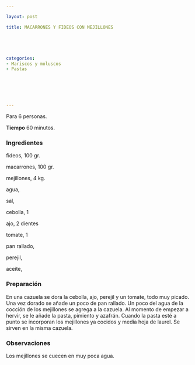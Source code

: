 ```yaml
---

layout: post

title: MACARRONES Y FIDEOS CON MEJILLONES





categories:
- Mariscos y moluscos
- Pastas






---
```


Para 6 personas.

<b>Tiempo</b> 60 minutos.

<h3>Ingredientes</h3>

fideos, 100 gr.

macarrones, 100 gr.

mejillones, 4 kg.

agua,

sal,

cebolla, 1

ajo, 2 dientes

tomate, 1

pan rallado,

perejil,

aceite,

<h3>Preparación</h3>

En una cazuela se dora la cebolla, ajo, perejil y un tomate, todo muy picado. Una vez dorado se añade un poco de pan rallado. Un poco del agua de la cocción de los mejillones se agrega a la cazuela. Al momento de empezar a hervir, se le añade la pasta, pimiento y azafrán. Cuando la pasta esté a punto se incorporan los mejillones ya cocidos y media hoja de laurel. Se sirven en la misma cazuela.

<h3>Observaciones</h3>

Los mejillones se cuecen en muy poca agua.

